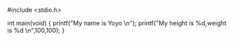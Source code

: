 #include <stdio.h>

int main(void)
{
    printf("My name is Yoyo \n");
    printf("My height is %d,weight is %d \n",100,100);
}
